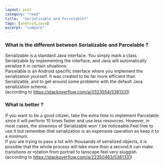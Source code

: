 ```yaml
---
layout: post
category: "read"
title:  "Serializable and Parcelable?"
tags: [android,java]
excerpt: "compare"
---
```


### What is the different between Serializable and Parcelable ?
Serializable is a standard Java interface. You simply mark a class Serializable by implementing the interface, and Java will automatically serialize it in certain situations.  
Parcelable is an Android specific interface where you implement the serialization yourself. It was created to be far more efficient than Serializable, and to get around some problems with the default Java serialization scheme.  
(according to <https://stackoverflow.com/a/3323554/5381331>) 

### What is better ?

If you want to be a good citizen, take the extra time to implement Parcelable since it will perform 10 times faster and use less resources.
However, in most cases, the slowness of Serializable won’ t be noticeable.Feel free to use it but remember that serialization is an expensive operation so keep it to a minimum.  
If you are trying to pass a list with thousands of serialized objects, it is possible that the whole process will take more than a second.It can make transitions or rotation from portrait to lanscape feel very sluggish.  
(according to <https://stackoverflow.com/a/22350463/5381331>)  
